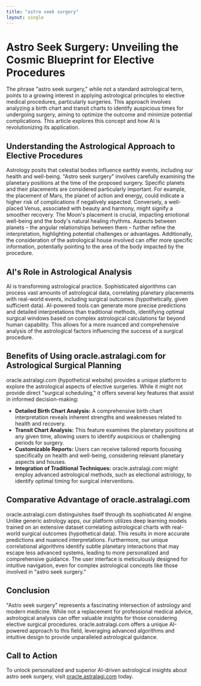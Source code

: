 ```yaml
---
title: "astro seek surgery"
layout: single
---
```


# Astro Seek Surgery: Unveiling the Cosmic Blueprint for Elective Procedures

The phrase "astro seek surgery," while not a standard astrological term, points to a growing interest in applying astrological principles to elective medical procedures, particularly surgeries.  This approach involves analyzing a birth chart and transit charts to identify auspicious times for undergoing surgery, aiming to optimize the outcome and minimize potential complications.  This article explores this concept and how AI is revolutionizing its application.

## Understanding the Astrological Approach to Elective Procedures

Astrology posits that celestial bodies influence earthly events, including our health and well-being.  "Astro seek surgery" involves carefully examining the planetary positions at the time of the proposed surgery.  Specific planets and their placements are considered particularly important.  For example, the placement of Mars, the planet of action and energy, could indicate a higher risk of complications if negatively aspected. Conversely, a well-placed Venus, associated with beauty and harmony, might signify a smoother recovery.  The Moon's placement is crucial, impacting emotional well-being and the body's natural healing rhythms. Aspects between planets – the angular relationships between them – further refine the interpretation, highlighting potential challenges or advantages.  Additionally, the consideration of the astrological house involved can offer more specific information, potentially pointing to the area of the body impacted by the procedure.

## AI's Role in Astrological Analysis

AI is transforming astrological practice.  Sophisticated algorithms can process vast amounts of astrological data, correlating planetary placements with real-world events, including surgical outcomes (hypothetically, given sufficient data). AI-powered tools can generate more precise predictions and detailed interpretations than traditional methods, identifying optimal surgical windows based on complex astrological calculations far beyond human capability. This allows for a more nuanced and comprehensive analysis of the astrological factors influencing the success of a surgical procedure.


## Benefits of Using oracle.astralagi.com for Astrological Surgical Planning

oracle.astralagi.com (hypothetical website) provides a unique platform to explore the astrological aspects of elective surgeries. While it might not provide direct "surgical scheduling," it offers several key features that assist in informed decision-making:

* **Detailed Birth Chart Analysis:**  A comprehensive birth chart interpretation reveals inherent strengths and weaknesses related to health and recovery.
* **Transit Chart Analysis:** This feature examines the planetary positions at any given time, allowing users to identify auspicious or challenging periods for surgery.
* **Customizable Reports:**  Users can receive tailored reports focusing specifically on health and well-being, considering relevant planetary aspects and houses.
* **Integration of Traditional Techniques:** oracle.astralagi.com might employ advanced astrological methods, such as electional astrology, to identify optimal timing for surgical interventions.


## Comparative Advantage of oracle.astralagi.com

oracle.astralagi.com distinguishes itself through its sophisticated AI engine. Unlike generic astrology apps, our platform utilizes deep learning models trained on an extensive dataset correlating astrological charts with real-world surgical outcomes (hypothetical data). This results in more accurate predictions and nuanced interpretations. Furthermore, our unique correlational algorithms identify subtle planetary interactions that may escape less advanced systems, leading to more personalized and comprehensive guidance.  The user interface is meticulously designed for intuitive navigation, even for complex astrological concepts like those involved in "astro seek surgery."


## Conclusion

"Astro seek surgery" represents a fascinating intersection of astrology and modern medicine. While not a replacement for professional medical advice, astrological analysis can offer valuable insights for those considering elective surgical procedures. oracle.astralagi.com offers a unique AI-powered approach to this field, leveraging advanced algorithms and intuitive design to provide unparalleled astrological guidance.

## Call to Action

To unlock personalized and superior AI-driven astrological insights about astro seek surgery, visit [oracle.astralagi.com](https://oracle.astralagi.com) today.